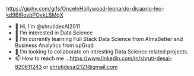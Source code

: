 https://giphy.com/gifs/OnceInHollywood-leonardo-dicaprio-leo-kd9BlRovbPOykLBMqX
- 👋 Hi, I’m @shrutidesAI2011
- 👀 I’m interested in Data Science 
- 🌱 I’m currently learning Full Stack Data Science from AlmaBetter and Business Analytics from upGrad
- 💞️ I’m looking to collaborate on intresting Data Science related projects.
- 📫 How to reach me ...https://www.linkedin.com/in/shruti-desai-820611243 or shrutidesai2121@gmail.com

<!---
shrutidesAI2011/shrutidesAI2011 is a ✨ special ✨ repository because its `README.md` (this file) appears on your GitHub profile.
You can click the Preview link to take a look at your changes.
--->
